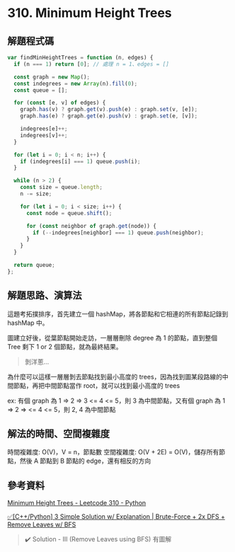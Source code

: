 # 310. Minimum Height Trees

## 解題程式碼

```javascript
var findMinHeightTrees = function (n, edges) {
  if (n === 1) return [0]; // 處理 n = 1、edges = []

  const graph = new Map();
  const indegrees = new Array(n).fill(0);
  const queue = [];

  for (const [e, v] of edges) {
    graph.has(v) ? graph.get(v).push(e) : graph.set(v, [e]);
    graph.has(e) ? graph.get(e).push(v) : graph.set(e, [v]);

    indegrees[e]++;
    indegrees[v]++;
  }

  for (let i = 0; i < n; i++) {
    if (indegrees[i] === 1) queue.push(i);
  }

  while (n > 2) {
    const size = queue.length;
    n -= size;

    for (let i = 0; i < size; i++) {
      const node = queue.shift();

      for (const neighbor of graph.get(node)) {
        if (--indegrees[neighbor] === 1) queue.push(neighbor);
      }
    }
  }

  return queue;
};
```

## 解題思路、演算法

這題考拓撲排序，首先建立一個 hashMap，將各節點和它相連的所有節點記錄到 hashMap 中。

圖建立好後，從葉節點開始走訪，一層層刪除 degree 為 1 的節點，直到整個 Tree 剩下 1 or 2 個節點，就為最終結果。

> 剝洋蔥...

為什麼可以這樣一層層剝去節點找到最小高度的 trees，因為找到圖某段路線的中間節點，再把中間節點當作 root，就可以找到最小高度的 trees

ex: 有個 graph 為 1 => 2 => 3 <= 4 <= 5，則 3 為中間節點，又有個 graph 為 1 => 2 => <= 4 <= 5，則 2, 4 為中間節點

## 解法的時間、空間複雜度

時間複雜度: O(V)，V = n，節點數
空間複雜度: O(V + 2E) = O(V)，儲存所有節點，然後 A 節點到 B 節點的 edge，還有相反的方向

## 參考資料

[Minimum Height Trees - Leetcode 310 - Python](https://youtu.be/wQGQnyv_9hI)

[✅[C++/Python] 3 Simple Solution w/ Explanation | Brute-Force + 2x DFS + Remove Leaves w/ BFS](https://leetcode.com/problems/minimum-height-trees/solutions/1631179/c-python-3-simple-solution-w-explanation-brute-force-2x-dfs-remove-leaves-w-bfs/)

> ✔️ Solution - III (Remove Leaves using BFS) 有圖解
